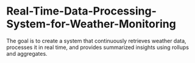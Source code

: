 # Real-Time-Data-Processing-System-for-Weather-Monitoring
The goal is to create a system that continuously retrieves weather data, processes it in real time, and provides summarized insights using rollups and aggregates.
